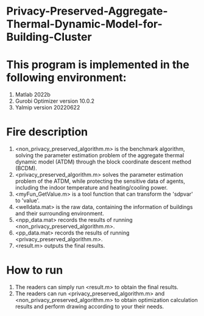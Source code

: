# Privacy-Preserved-Aggregate-Thermal-Dynamic-Model-for-Building-Cluster
# This program is implemented in the following environment:
1. Matlab 2022b
2. Gurobi Optimizer version 10.0.2
3. Yalmip version 20220622
# Fire description
1. <non_privacy_preserved_algorithm.m> is the benchmark algorithm, solving the parameter estimation problem of the aggregate thermal dynamic model (ATDM) through the block coordinate descent method  (BCDM).
2. <privacy_preserved_algorithm.m> solves the parameter estimation problem of the ATDM, while protecting the sensitive data of agents, including the indoor temperature and heating/cooling power.
3. <myFun_GetValue.m> is a tool function that can transform the 'sdpvar' to 'value'.
4. <welldata.mat> is the raw data, containing the information of buildings and their surrounding environment.
5. <npp_data.mat> records the results of running <non_privacy_preserved_algorithm.m>.
6. <pp_data.mat> records the results of running <privacy_preserved_algorithm.m>.
7. <result.m> outputs the final results.
# How to run 
1. The readers can simply run <result.m> to obtain the final results.
2. The readers can run <privacy_preserved_algorithm.m> and <non_privacy_preserved_algorithm.m> to obtain optimization calculation results and perform drawing according to your their needs.
